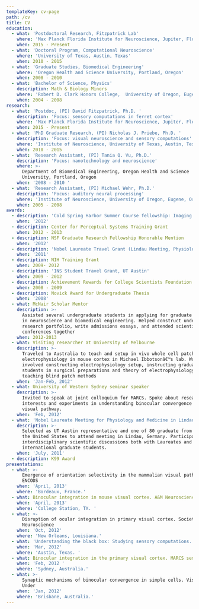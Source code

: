 ```yaml
---
templateKey: cv-page
path: /cv
title: CV
education:
  - what: 'Postdoctoral Research, Fitzpatrick Lab'
    where: 'Max Planck Florida Institute for Neuroscience, Jupiter, Florida'
    when: 2015 - Present
  - what: 'Doctoral Program, Computational Neuroscience'
    where: 'University of Texas, Austin, Texas'
    when: 2010 - 2015
  - what: 'Graduate Studies, Biomedical Engineering'
    where: 'Oregon Health and Science University, Portland, Oregon'
    when: 2008 - 2010
  - what: 'Bachelor of Science, Physics'
    description: Math & Biology Minors
    where: 'Robert D. Clark Honors College,  University of Oregon, Eugene, Oregon'
    when: 2004 - 2008
research:
  - what: 'Postdoc, (PI) David Fitzpatrick, Ph.D. '
    description: 'Focus: sensory computations in ferret cortex'
    where: 'Max Planck Florida Institute for Neuroscience, Jupiter, Florida'
    when: 2015 - Present
  - what: 'PhD Graduate Research, (PI) Nicholas J. Priebe, Ph.D. '
    description: 'Focus: visual neuroscience and sensory computations'
    where: 'Institute of Neuroscience, University of Texas, Austin, Texas'
    when: 2010 - 2015
  - what: 'Research Assistant, (PI) Tania Q. Vu, Ph.D.'
    description: 'Focus: nanotechnology and neuroscience'
    where: >-
      Department of Biomedical Engineering, Oregon Health and Science
      University, Portland, Oregon
    when: '2008 - 2010 '
  - what: 'Research Assistant, (PI) Michael Wehr, Ph.D.'
    description: 'Focus: auditory neural processing'
    where: 'Institute of Neuroscience, University of Oregon, Eugene, Oregon'
    when: 2005 - 2008
awards:
  - description: 'Cold Spring Harbor Summer Course fellowship: Imaging Techniques'
    when: '2012'
  - description: Center for Perceptual Systems Training Grant
    when: 2012 - 2013
  - description: NSF Graduate Research Fellowship Honorable Mention
    when: '2012'
  - description: 'Nobel Laureate Travel Grant (Lindau Meeting, Physiology and Medicine)'
    when: '2011'
  - description: NIH Training Grant
    when: 2009- 2012
  - description: 'INS Student Travel Grant, UT Austin'
    when: 2009 - 2012
  - description: Achievement Rewards for College Scientists Foundation recipient
    when: 2008 - 2009
  - description: Novick Award for Undergraduate Thesis
    when: '2008'
  - what: McNair Scholar Mentor
    description: >-
      Assisted several undergraduate students in applying for graduate programs
      in neuroscience and biomedical engineering. Helped construct undergraduate
      research portfolio, write admissions essays, and attended scientific
      conferences together
    when: 2012-2013
  - what: Visiting researcher at University of Melbourne
    description: >-
      Traveled to Australia to teach and setup in vivo whole cell patch clamp
      electrophysiology in mouse cortex in Michael Ibbotsonâ€™s lab. Work
      involved constructing electrophysiology setup, instructing graduate
      students in surgical preparations and theory of electrophysiology, and
      teaching blind patch methods
    when: 'Jan-Feb, 2012'
  - what: University of Western Sydney seminar speaker
    description: >-
      Invited to speak at joint colloquium for MARCS. Spoke about research
      interests and experiments in understanding binocular convergence in the
      visual pathway.
    when: 'Feb, 2012'
  - what: 'Nobel Laureate Meeting for Physiology and Medicine in Lindau, Germany'
    description: >-
      Selected as UT Austin representative and one of 80 graduate from across
      the United States to attend meeting in Lindau, Germany. Participated in
      interdisciplinary scientific discussions both with Laureates and
      international graduate students.
    when: 'July, 2011'
  - description: K99 Award
presentations:
  - what: >-
      Emergence of orientation selectivity in the mammalian visual pathway.
      ENCODS
    when: 'April, 2013'
    where: 'Bordeaux, France.'
  - what: Binocular integration in mouse visual cortex. A&M Neuroscience Conference
    when: 'April, 2013'
    where: 'College Station, TX. '
  - what: >-
      Disruption of ocular integration in primary visual cortex. Society for
      Neuroscience
    when: 'Oct, 2012'
    where: 'New Orleans, Louisiana.'
  - what: 'Understanding the black box: Studying sensory computations. UT Seminar'
    when: 'Mar, 2012'
    where: 'Austin, Texas. '
  - what: Binocular integration in the primary visual cortex. MARCS seminar
    when: 'Feb, 2012 '
    where: 'Sydney, Australia.'
  - what: >-
      Synaptic mechanisms of binocular convergence in simple cells. Vision Down
      Under
    when: 'Jan, 2012'
    where: 'Brisbane, Australia.'
---
```

